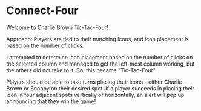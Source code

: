 # Connect-Four
Welcome to Charlie Brown Tic-Tac-Four!

Approach: Players are tied to their matching icons, and icon placement is based on the number of clicks. 

I attempted to determine icon placement based on the number of clicks on the selected column and managed to get the left-most column working, but the others did not take to it. So, this became "Tic-Tac-Four". 

Players should be able to take turns placing their icons - either Charlie Brown or Snoopy on their desired spot. 
If a player succeeds in placing their icon in four adjacent spots vertically or horizontally, an alert will pop up announcing that they win the game!
